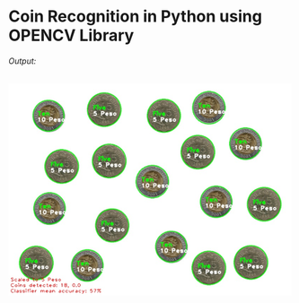 # Coin Recognition in Python using OPENCV Library

###### Output:
![FP1_output.jpg](https://github.com/reymundvirtus/Coin_Recognition/blob/main/FP1_output.jpg?raw=true)